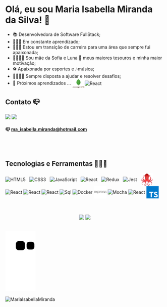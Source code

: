 # Olá, eu sou Maria Isabella Miranda da Silva! 👋

- 📚 Desenvolvedora de Software FullStack;
- 👩🏽‍🎓 Em constante aprendizado;
- 👩🏽‍💼 Estou em transição de carreira para uma área que sempre fui apaixonada;
- 👨‍👩‍👧‍👧 Sou mãe da Sofia e Luna 💞 meus maiores tesouros e minha maior motivação;
- ⚽ Apaixonada por esportes e 🎶música;
- 🤜🏽🤛🏽 Sempre disposta a ajudar e resolver desafios;
- 📕 Próximos aprendizados ...
<img align="center" alt="Gabriel-RTL" height="30" width="40" src="https://raw.githubusercontent.com/devicons/devicon/master/icons/mongodb/mongodb-original-wordmark.svg"><img align="center" alt="React" height="40" width="40" src="https://cdn.jsdelivr.net/gh/devicons/devicon/icons/python/python-original.svg" />

## Contato 📪

<a rel="noreferrer noopener" target="_blank" href="https://www.linkedin.com/in/maria-isabella-miranda/"><img style="max-width: 100%" src="https://img.shields.io/badge/LinkedIn-0077B5?style=for-the-badge&logo=linkedin&logoColor=white"></a>
<a rel="noreferrer noopener" target="_blank" href="https://api.whatsapp.com/send?phone=5516992822253"><img style="max-width: 100%" src="https://img.shields.io/badge/Whatsapp-25D366?style=for-the-badge&logo=whatsapp&logoColor=white"></a>

#### 📪 ma_isabella.miranda@hotmail.com
<br>
<br>

## Tecnologias e Ferramentas 👩🏽‍💻
<div style="display: inline_block">
 <img align="center" alt="HTML5" height="40" width="40" src="https://cdn.jsdelivr.net/gh/devicons/devicon/icons/html5/html5-original.svg"> &nbsp;
 <img align="center" alt="CSS3" height="40" width="40" src="https://cdn.jsdelivr.net/gh/devicons/devicon/icons/css3/css3-original.svg"> &nbsp;
 <img align="center" alt="JavaScript" height="40" width="40" src="https://cdn.jsdelivr.net/gh/devicons/devicon/icons/javascript/javascript-original.svg"> &nbsp;
 <img align="center" alt="React" height="40" width="40" src="https://cdn.jsdelivr.net/gh/devicons/devicon/icons/react/react-original.svg"> &nbsp;
 <img align="center" alt="Redux" height="40" width="40" src="https://cdn.jsdelivr.net/gh/devicons/devicon/icons/redux/redux-original.svg"> &nbsp;
 <img align="center" alt="Jest" height="40" width="40" src="https://cdn.jsdelivr.net/gh/devicons/devicon/icons/jest/jest-plain.svg"> &nbsp;
 <img align="center" alt="Testing Library" height="40" width="40" src="https://raw.githubusercontent.com/testing-library/dom-testing-library/main/other/octopus.png">
 <img align="center" alt="React" height="40" width="40" src="https://cdn.jsdelivr.net/gh/devicons/devicon/icons/npm/npm-original-wordmark.svg" />
 <img align="center" alt="React" height="40" width="40" src="https://cdn.jsdelivr.net/gh/devicons/devicon/icons/git/git-original.svg" />
 <img align="center" alt="React" height="40" width="40" src="https://cdn.jsdelivr.net/gh/devicons/devicon/icons/github/github-original.svg" />
 <img align="center" alt="Sql" height="40" width="40" src="https://cdn.jsdelivr.net/gh/devicons/devicon/icons/mysql/mysql-original.svg" />
 <img align="center" alt="Docker" height="40" width="40" src="https://cdn.jsdelivr.net/gh/devicons/devicon/icons/docker/docker-original.svg" />
 <img align="center" alt="Express" height="40" width="40" src="https://raw.githubusercontent.com/devicons/devicon/master/icons/express/express-original-wordmark.svg" alt="express" width="32" height="32"/>
 <img align="center" alt="Mocha" height="40" width="40" src="https://www.vectorlogo.zone/logos/mochajs/mochajs-icon.svg" alt="mocha" width="32" height="32"/>
<img align="center" alt="React" height="40" width="40" src="https://cdn.jsdelivr.net/gh/devicons/devicon/icons/nodejs/nodejs-original.svg" />
<img align="center" alt="React" height="40" width="40" src="https://raw.githubusercontent.com/devicons/devicon/master/icons/typescript/typescript-original.svg" alt=" texto datilografado"/>
</div>

<br>
<br>
<br>

<div align="center">
  <img height="180em" src="https://github-readme-stats.vercel.app/api?username=MariaIsabellaMiranda&show_icons=true&theme=dracula&include_all_commits=true&count_private=true"/>
  <img height="180em" src="https://github-readme-stats.vercel.app/api/top-langs/?username=MariaIsabellaMiranda&layout=compact&langs_count=10&theme=dracula"/>

  <!-- TEMAS: dark, radical, merko, gruvbox, tokyonight, onedark, cobalt, synthwave, highcontrast, dracula -->
</div>
<br>

![Snake animation](https://github.com/MariaIsabellaMiranda/MariaIsabellaMiranda/blob/output/github-contribution-grid-snake.svg)

<p align="left"> <img src="https://komarev.com/ghpvc/?username=MariaIsabellaMiranda&label=Profile%20views&color=0e75b6&style=flat" alt="MariaIsabellaMiranda" /> </p>
